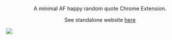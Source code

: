 <p align="center">
  A minimal AF happy random quote Chrome Extension. 
<p>
<p align="center">
  See standalone website <a href="https://uplift.now.sh">here</a>
<p>

![](images/screenshot.png)

